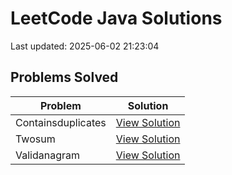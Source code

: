 # LeetCode Java Solutions

Last updated: 2025-06-02 21:23:04

## Problems Solved

| Problem | Solution |
|---------|----------|
| Containsduplicates | [View Solution](src/containsDuplicates) |
| Twosum | [View Solution](src/twoSum) |
| Validanagram | [View Solution](src/validAnagram) |
